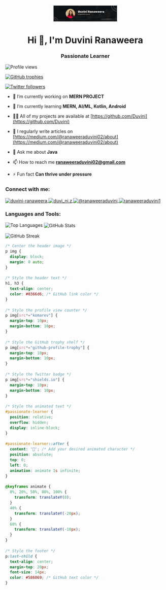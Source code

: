 <!-- Add a stylish header with CSS -->
<p align="center">
  <img src="https://github.com/Duvini/Duvini/blob/main/My.jpg" alt="Passionate Learner" width="200"/>
</p>

<h1 align="center">Hi 👋, I'm Duvini Ranaweera</h1>
<h3 align="center">Passionate Learner</h3>

<!-- Add a profile view counter with CSS -->
<p align="left">
  <img src="https://komarev.com/ghpvc/?username=duvini&label=Profile%20views&color=0e75b6&style=flat" alt="Profile views" />
</p>

<!-- Add GitHub trophy shelf with CSS -->
<p align="left">
  <a href="https://github.com/ryo-ma/github-profile-trophy">
    <img src="https://github-profile-trophy.vercel.app/?username=duvini" alt="GitHub trophies" />
  </a>
</p>

<!-- Add Twitter badge with CSS -->
<p align="left">
  <a href="https://twitter.com/" target="blank">
    <img src="https://img.shields.io/twitter/follow/?logo=twitter&style=for-the-badge" alt="Twitter followers" />
  </a>
</p>

- 🔭 I’m currently working on **MERN PROJECT**

- 🌱 I’m currently learning **MERN, AI/ML, Kotlin, Android**

- 👨‍💻 All of my projects are available at [https://github.com/Duvini](https://github.com/Duvini)

- 📝 I regularly write articles on [https://medium.com/@ranaweeraduvini02/about](https://medium.com/@ranaweeraduvini02/about)

- 💬 Ask me about **Java**

- 📫 How to reach me **ranaweeraduvini02@gmail.com**

- ⚡ Fun fact **Can thrive under pressure**

<!-- Add animated text with JavaScript -->
<h3 align="left" id="passionate-learner">Connect with me:</h3>
<p align="left">
  <a href="https://linkedin.com/in/duvini-ranaweera" target="blank">
    <img align="center" src="https://raw.githubusercontent.com/rahuldkjain/github-profile-readme-generator/master/src/images/icons/Social/linked-in-alt.svg" alt="duvini-ranaweera" height="30" width="40" />
  </a>
  <a href="https://instagram.com/duvi_ni.z" target="blank">
    <img align="center" src="https://raw.githubusercontent.com/rahuldkjain/github-profile-readme-generator/master/src/images/icons/Social/instagram.svg" alt="duvi_ni.z" height="30" width="40" />
  </a>
  <a href="https://medium.com/@ranaweeraduvini" target="blank">
    <img align="center" src="https://raw.githubusercontent.com/rahuldkjain/github-profile-readme-generator/master/src/images/icons/Social/medium.svg" alt="@ranaweeraduvini" height="30" width="40" />
  </a>
  <a href="https://www.hackerrank.com/ranaweeraduvini1" target="blank">
    <img align="center" src="https://raw.githubusercontent.com/rahuldkjain/github-profile-readme-generator/master/src/images/icons/Social/hackerrank.svg" alt="ranaweeraduvini1" height="30" width="40" />
  </a>
</p>

<!-- Add icons for languages and tools with CSS -->
<h3 align="left">Languages and Tools:</h3>
<p align="left">
  <!-- Add other icons for tools and technologies -->
  <!-- For example: <a href="https://example.com" target="_blank" rel="noreferrer"> <img src="https://example.com/icon.svg" alt="example" width="40" height="40"/> </a> -->
</p>

<!-- Add GitHub stats with CSS -->
<p align="left"><img align="left" src="https://github-readme-stats.vercel.app/api/top-langs?username=duvini&show_icons=true&locale=en&layout=compact" alt="Top Languages" /></p>
<p>&nbsp;<img align="center" src="https://github-readme-stats.vercel.app/api?username=duvini&show_icons=true&locale=en" alt="GitHub Stats" /></p>
<p><img align="center" src="https://github-readme-streak-stats.herokuapp.com/?user=duvini&" alt="GitHub Streak" /></p>

```css
/* Center the header image */
p img {
  display: block;
  margin: 0 auto;
}

/* Style the header text */
h1, h3 {
  text-align: center;
  color: #0366d6; /* GitHub link color */
}

/* Style the profile view counter */
p img[src*="komarev"] {
  margin-top: 10px;
  margin-bottom: 10px;
}

/* Style the GitHub trophy shelf */
p img[src*="github-profile-trophy"] {
  margin-top: 10px;
  margin-bottom: 10px;
}

/* Style the Twitter badge */
p img[src*="shields.io"] {
  margin-top: 10px;
  margin-bottom: 10px;
}

/* Style the animated text */
#passionate-learner {
  position: relative;
  overflow: hidden;
  display: inline-block;
}

#passionate-learner::after {
  content: '🚀'; /* Add your desired animated character */
  position: absolute;
  top: 0;
  left: 0;
  animation: animate 1s infinite;
}

@keyframes animate {
  0%, 20%, 50%, 80%, 100% {
    transform: translateY(0);
  }
  40% {
    transform: translateY(-20px);
  }
  60% {
    transform: translateY(-10px);
  }
}

/* Style the footer */
p:last-child {
  text-align: center;
  margin-top: 20px;
  font-size: 14px;
  color: #586069; /* GitHub text color */
}
